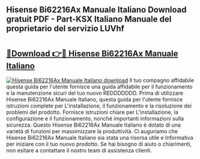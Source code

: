 ## Hisense Bi62216Ax Manuale Italiano Download gratuit PDF - Part-KSX Italiano Manuale del proprietario del servizio LUVhf

# <h2><a href="http://df9my4w.blite.top/?on=Hisense+Bi62216Ax+Manuale+Italiano">🔗Download 👉🔴 Hisense Bi62216Ax Manuale Italiano</a></h2>

[![Hisense Bi62216Ax Manuale Italiano download](https://i.imgur.com/lujVjoI.png)](http://df9my4w.blite.top/?on=Hisense+Bi62216Ax+Manuale+Italiano)
Il tuo compagno affidabile questa guida per l'utente fornisce una guida affidabile per il funzionamento e la manutenzione sicuri del tuo nuovo REDDDDDDD. Prima di utilizzare Hisense Bi62216Ax Manuale Italiano, questa guida per l'utente fornisce istruzioni complete per L'installazione, il funzionamento e la risoluzione dei problemi del prodotto. Fornisce istruzioni chiare per L'installazione, la configurazione e il funzionamento, nonché importanti informazioni sulla sicurezza. Questo Hisense Bi62216Ax Manuale Italiano è dotato di una varietà di funzioni per massimizzare la produttività. Ci auguriamo che Hisense Bi62216Ax Manuale Italiano sia stata una risorsa utile e Informativa per iniziare con il tuo nuovo prodotto. Se hai bisogno di aiuto o chiarimenti, non esitare a contattare il nostro team di assistenza clienti.
